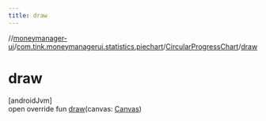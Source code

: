 ```yaml
---
title: draw
---
```

//[moneymanager-ui](../../../index.html)/[com.tink.moneymanagerui.statistics.piechart](../index.html)/[CircularProgressChart](index.html)/[draw](draw.html)



# draw



[androidJvm]\
open override fun [draw](draw.html)(canvas: [Canvas](https://developer.android.com/reference/kotlin/android/graphics/Canvas.html))




